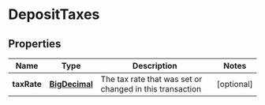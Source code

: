 
# DepositTaxes

## Properties
Name | Type | Description | Notes
------------ | ------------- | ------------- | -------------
**taxRate** | [**BigDecimal**](BigDecimal.md) | The tax rate that was set or changed in this transaction |  [optional]



